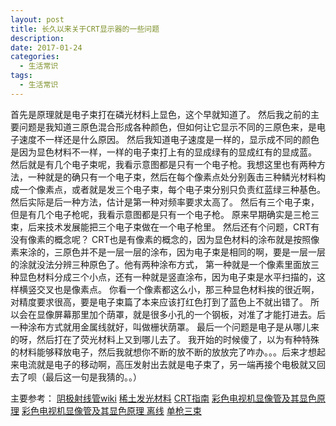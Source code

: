```yaml
---
layout: post
title: 长久以来关于CRT显示器的一些问题
description: 
date: 2017-01-24
categories: 
  - 生活常识
tags:
  - 生活常识
---
```


首先是原理就是电子束打在磷光材料上显色，这个早就知道了。
然后我之前的主要问题是我知道三原色混合形成各种颜色，但如何让它显示不同的三原色来，是电子速度不一样还是什么原因。
然后我知道电子速度是一样的，显示成不同的颜色是因为显色材料不一样，一样的电子束打上有的显成绿有的显成红有的显成蓝。
然后就是有几个电子束呢，我看示意图都是只有一个电子枪。我想这里也有两种方法，一种就是的确只有一个电子束，然后在每个像素点处分别轰击三种鳞光材料构成一个像素点，或者就是发三个电子束，每个电子束分别只负责红蓝绿三种基色。然后实际是后一种方法，估计是第一种对频率要求太高了。
然后有三个电子束，但是有几个电子枪呢，我看示意图都是只有一个电子枪。
原来早期确实是三枪三束，后来技术发展能把三个电子束做在一个电子枪里。
然后还有个问题，CRT有没有像素的概念呢？
CRT也是有像素的概念的，因为显色材料的涂布就是按照像素来涂的，三原色并不是一层一层的涂布，因为电子束是相同的啊，要是一层一层的涂就没法分辨三种原色了。他有两种涂布方式，
第一种就是一个像素里面放三种显色材料分成三个小点，还有一种就是竖直涂布，因为电子束是水平扫描的，这样横竖交叉也是像素点。
你看一个像素都这么小，那三种显色材料挨的很近啊，对精度要求很高，要是电子束篇了本来应该打红色打到了蓝色上不就出错了。
所以会在显像屏幕那里加个荫罩，就是很多小孔的一个钢板，对准了才能打进去。后一种涂布方式就用金属线就好，叫做栅状荫罩。
最后一个问题是电子是从哪儿来的呀，然后打在了荧光材料上又到哪儿去了。
我开始的时候傻了，以为有种特殊的材料能够释放电子，然后我就想你不断的放不断的放放完了咋办。。。后来才想起来电流就是电子的移动啊，高压发射出去就是电子束了，另一端再接个电极就又回去了呗（最后这一句是我猜的。。）


主要参考：
[阴极射线管wiki](https://zh.wikipedia.org/wiki/%E9%98%B4%E6%9E%81%E5%B0%84%E7%BA%BF%E7%AE%A1)
[稀土发光材料](http://www.cre.net/show.php?contentid=1154)
[CRT指南](http://www.moon-soft.com/program/bbs/readelite357486.htm)
[彩色电视机显像管及其显色原理](http://wenku.baidu.com/view/d13f46d780eb6294dd886c34.html?re=view)
[彩色电视机显像管及其显色原理 离线](../docs/彩色电视机显像管及其显色原理.doc)
[单枪三束](https://books.google.com/books?id=o6xTM0IrUWYC&pg=PA208&lpg=PA208&dq=%E7%94%B5%E5%AD%90%E6%9E%AA+%E5%8D%95%E6%9E%AA%E4%B8%89%E6%9D%9F&source=bl&ots=ma2IUwG5uM&sig=SXe11gEp--jU0u144PTON8eKNBY&hl=zh-CN&sa=X&ved=0ahUKEwjLlrzS-NnRAhXGh1QKHZ51CC0Q6AEIIjAB#v=onepage&q=%E7%94%B5%E5%AD%90%E6%9E%AA%20%E5%8D%95%E6%9E%AA%E4%B8%89%E6%9D%9F&f=false)